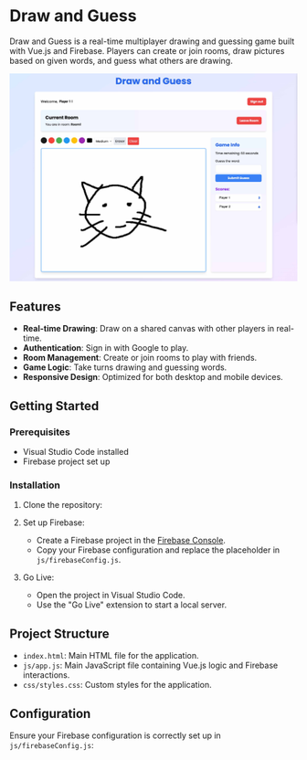 # Draw and Guess

Draw and Guess is a real-time multiplayer drawing and guessing game built with Vue.js and Firebase. Players can create or join rooms, draw pictures based on given words, and guess what others are drawing.

![screenshot](screencapture-drawing-game.jpg)

## Features

- **Real-time Drawing**: Draw on a shared canvas with other players in real-time.
- **Authentication**: Sign in with Google to play.
- **Room Management**: Create or join rooms to play with friends.
- **Game Logic**: Take turns drawing and guessing words.
- **Responsive Design**: Optimized for both desktop and mobile devices.

## Getting Started

### Prerequisites

- Visual Studio Code installed
- Firebase project set up

### Installation

1. Clone the repository:

2. Set up Firebase:
    - Create a Firebase project in the [Firebase Console](https://console.firebase.google.com/).
    - Copy your Firebase configuration and replace the placeholder in `js/firebaseConfig.js`.

3. Go Live:
    - Open the project in Visual Studio Code.
    - Use the "Go Live" extension to start a local server.

## Project Structure

- `index.html`: Main HTML file for the application.
- `js/app.js`: Main JavaScript file containing Vue.js logic and Firebase interactions.
- `css/styles.css`: Custom styles for the application.

## Configuration

Ensure your Firebase configuration is correctly set up in `js/firebaseConfig.js`:
